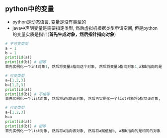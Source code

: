 ## python中的变量
- python是动态语言, 变量是没有类型的
- java中声明变量是需要指定类型, 然后虚拟机根据类型申请空间, 但是python的变量实质是指针(**首先生成对象，然后指针指向对象**)
```python
# 不可变类型
a = 1
b = 1
print(id(a))
print(id(b)) # 相等
首先实例化一个int对象1, 然后将变量a指向这个对象, 然后将变量b指向对象1,a和b指向的是同一个对象

# 可变类型
a=[1,2,3]
b=[1,2,3]
print(id(a))
print(id(b)) # 不相等
首先实例化一个list对象, 然后将a指向该对象, 然后再实例化一个list对象将b指向该对象, a和b指向的是不同的对象

# 可变类型
a=[1,2,3]
b=a
print(id(a))
print(id(b)) # 相等
首先实例化一个list对象, 然后将a指向该对象, 然后将a赋值给b, a和b指向的是相同的对象
```

















